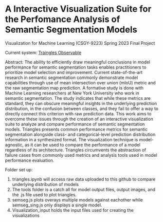 # A Interactive Visualization Suite for the Perfomance Analysis of Semantic Segmentation Models 
Visualization for Machine Learning (CSGY-9223) Spring 2023 Final Project 

Current system: [Traingles Observable](https://observablehq.com/d/dbbe4c5c7a893c39)


Abstract: 
    The ability to efficiently draw meaningful conclusions in model performance for semantic segmentation tasks enables practitioners to prioritize model selection and improvement. Current state-of-the-art research in semantic segmentation commonly demonstrate model capabilities through use of mean intersection over union (mIoU) metric and the raw segmentation map prediction. A formative study is done with Machine Learning researchers at New York University who work in semantic segmentation. The study indicates that while these metrics are standard, they can obscure meaningful insights in the underlying prediction distribution, in the confusion between classes, and they fail to offer a way to directly connect this criterion with raw prediction data. This work aims to overcome these issues through the creation of an interactive visualization suite to analyze and compare performance of semantic segmentation models. Triangles presents common performance metrics for semantic segmentation alongside class- and categorical-level prediction distribution information in a synthesized format. The visualization technique is model-agnostic, as it can be used to compare the performance of a model regardless of its architecture. Triangles circumvents the abstraction of failure cases from commonly used metrics and analysis tools used in model performance evaluation.


Folder set up:
1. triangles.ipynb will access raw data uploaded to this github to compare underlying distribution of models
2. The tools folder is a catch all for model output files, output images, and the .js file used to plot triangles.
3. semseg.js plots overays multiple models against eachother while semseg_sing.js only displays a single model.
4. Visualization_input holds the input files used for creating the visualizations
